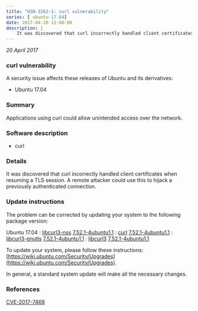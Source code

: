 ```yaml
---
title: "USN-3262-1: curl vulnerability"
series: [ ubuntu-17.04]
date: 2017-04-20 12:00:00
description: |
    It was discovered that curl incorrectly handled client certificates when resuming a TLS session. A remote attacker could use this to hijack a previously authenticated connection. 
--- 
```

 
 

*20 April 2017*

### curl vulnerability

A security issue affects these releases of Ubuntu and its derivatives:

* Ubuntu 17.04

### Summary

Applications using curl could allow unintended access over the network. 

### Software description

* curl 

### Details

It was discovered that curl incorrectly handled client certificates when resuming a TLS session. A remote attacker could use this to hijack a previously authenticated connection. 

### Update instructions

The problem can be corrected by updating your system to the following package version:

Ubuntu 17.04
 : [libcurl3-nss](https://launchpad.net/ubuntu/+source/curl) <span> [7.52.1-4ubuntu1.1](https://launchpad.net/ubuntu/+source/curl/7.52.1-4ubuntu1.1) </span> 
 : [curl](https://launchpad.net/ubuntu/+source/curl) <span> [7.52.1-4ubuntu1.1](https://launchpad.net/ubuntu/+source/curl/7.52.1-4ubuntu1.1) </span> 
 : [libcurl3-gnutls](https://launchpad.net/ubuntu/+source/curl) <span> [7.52.1-4ubuntu1.1](https://launchpad.net/ubuntu/+source/curl/7.52.1-4ubuntu1.1) </span> 
 : [libcurl3](https://launchpad.net/ubuntu/+source/curl) <span> [7.52.1-4ubuntu1.1](https://launchpad.net/ubuntu/+source/curl/7.52.1-4ubuntu1.1) </span> 

To update your system, please follow these instructions: [https://wiki.ubuntu.com/Security/Upgrades](https://wiki.ubuntu.com/Security/Upgrades).

In general, a standard system update will make all the necessary changes. 

### References

 
 [CVE-2017-7468](http://people.ubuntu.com/~ubuntu-security/cve/CVE-2017-7468)
 

